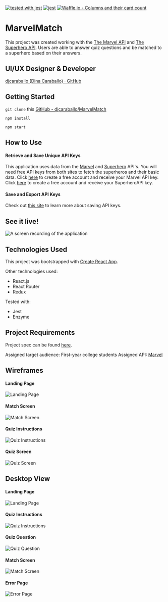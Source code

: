 [![tested with jest](https://img.shields.io/badge/tested_with-jest-99424f.svg)](https://github.com/facebook/jest) [![jest](https://jestjs.io/img/jest-badge.svg)](https://github.com/facebook/jest)
[![Waffle.io - Columns and their card count](https://badge.waffle.io/djcaraballo/MarvelMatch.svg?columns=all)](https://waffle.io/djcaraballo/MarvelMatch)

# MarvelMatch
This project was created working with the [The Marvel API](https://developer.marvel.com) and [The Superhero API](https://superheroapi.com/index.html). Users are able to answer quiz questions and be matched to a superhero based on their answers.

## UI/UX Designer & Developer
[djcaraballo (Dina Caraballo) · GitHub](https://github.com/djcaraballo)

## Getting Started
`git clone` this [GitHub - djcaraballo/MarvelMatch](https://github.com/djcaraballo/MarvelMatch)

`npm install`

`npm start`

## How to Use
#### Retrieve and Save Unique API Keys
This application uses data from the [Marvel](https://developer.marvel.com) and [Superhero](https://superheroapi.com/index.html) API's. You will need free API keys from both sites to fetch the superheros and their basic data. Click [here](https://developer.marvel.com) to create a free account and receive your Marvel API key. Click [here](https://superheroapi.com/index.html) to create a free account and receive your SuperheroAPI key.

#### Save and Export API Keys
Check out [this site](https://gist.github.com/derzorngottes/3b57edc1f996dddcab25) to learn more about saving API keys.

## See it live!
![A screen recording of the application](https://github.com/djcaraballo/marvel-match/blob/master/src/assets/Screenshots/ScreenVideo.gif)

## Technologies Used
This project was bootstrapped with [Create React App](https://github.com/facebook/create-react-app).

Other technologies used:
- React.js
- React Router
- Redux

Tested with:
- Jest
- Enzyme

## Project Requirements
Project spec can be found [here](http://frontend.turing.io/projects/binary-challenge.html).

Assigned target audience: First-year college students
Assigned API: [Marvel](https://developer.marvel.com)

## Wireframes 
#### Landing Page
![Landing Page](https://github.com/djcaraballo/MarvelMatch/blob/styles/src/assets/Wireframes/Login%20Screen.png)

#### Match Screen
![Match Screen](https://github.com/djcaraballo/MarvelMatch/blob/styles/src/assets/Wireframes/New%20Mockup%207.png)

#### Quiz Instructions
![Quiz Instructions](https://github.com/djcaraballo/MarvelMatch/blob/styles/src/assets/Wireframes/Superhero%20Quiz%20Instructions%20Screen.png)

#### Quiz Screen
![Quiz Screen](https://github.com/djcaraballo/MarvelMatch/blob/styles/src/assets/Wireframes/Superhero%20Quiz%20Screen.png)

## Desktop View
#### Landing Page
![Landing Page](https://github.com/djcaraballo/MarvelMatch/blob/styles/src/assets/Screenshots/LandingPage.png)

#### Quiz Instructions
![Quiz Instructions](https://github.com/djcaraballo/MarvelMatch/blob/styles/src/assets/Screenshots/QuizInstructions.png)

#### Quiz Question
![Quiz Question](https://github.com/djcaraballo/MarvelMatch/blob/styles/src/assets/Screenshots/QuizQuestion.png)

#### Match Screen
![Match Screen](https://github.com/djcaraballo/MarvelMatch/blob/styles/src/assets/Screenshots/MatchScreen.png)

#### Error Page
![Error Page](https://github.com/djcaraballo/MarvelMatch/blob/styles/src/assets/Screenshots/ErrorPage.png)
